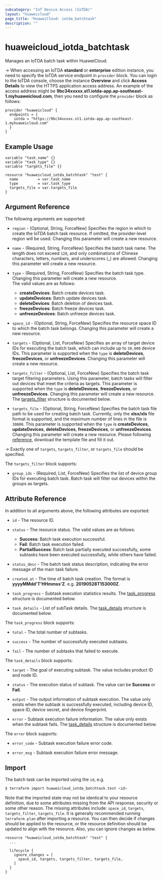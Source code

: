 ```yaml
---
subcategory: "IoT Device Access (IoTDA)"
layout: "huaweicloud"
page_title: "HuaweiCloud: iotda_batchtask"
description: ""
---
```


# huaweicloud_iotda_batchtask

Manages an IoTDA batch task within HuaweiCloud.

-> When accessing an IoTDA **standard** or **enterprise** edition instance, you need to specify the IoTDA service
  endpoint in `provider` block.
  You can login to the IoTDA console, choose the instance **Overview** and click **Access Details**
  to view the HTTPS application access address. An example of the access address might be
  **9bc34xxxxx.st1.iotda-app.ap-southeast-1.myhuaweicloud.com**, then you need to configure the
  `provider` block as follows:

  ```hcl
  provider "huaweicloud" {
    endpoints = {
      iotda = "https://9bc34xxxxx.st1.iotda-app.ap-southeast-1.myhuaweicloud.com"
    }
  }
  ```

## Example Usage

```hcl
variable "task_name" {}
variable "task_type" {}
variable "targets_file" {}

resource "huaweicloud_iotda_batchtask" "test" { 
  name         = var.task_name
  type         = var.task_type
  targets_file = var.targets_file
}
```

## Argument Reference

The following arguments are supported:

* `region` - (Optional, String, ForceNew) Specifies the region in which to create the IoTDA batch task resource.
  If omitted, the provider-level region will be used. Changing this parameter will create a new resource.

* `name` - (Required, String, ForceNew) Specifies the batch task name. The length does not exceed `128`, and only
  combinations of Chinese characters, letters, numbers, and underscores (_) are allowed.
  Changing this parameter will create a new resource.

* `type` - (Required, String, ForceNew) Specifies the batch task type.
  Changing this parameter will create a new resource.  
  The valid values are as follows:
  + **createDevices**: Batch create devices task.
  + **updateDevices**: Batch update devices task.
  + **deleteDevices**: Batch deletion of devices task.
  + **freezeDevices**: Batch freeze devices task.
  + **unfreezeDevices**: Batch unfreeze devices task.

* `space_id` - (Optional, String, ForceNew) Specifies the resource space ID to which the batch task belongs.
  Changing this parameter will create a new resource.

* `targets` - (Optional, List, ForceNew) Specifies an array of target device IDs for executing the batch task, which can
  include up to `30,000` device IDs. This parameter is supported when the `type` is **deleteDevices**,
  **freezeDevices**, or **unfreezeDevices**. Changing this parameter will create a new resource.

* `targets_filter` - (Optional, List, ForceNew) Specifies the batch task target filtering parameters.
  Using this parameter, batch tasks will filter out devices that meet the criteria as targets.
  This parameter is supported when the `type` is **deleteDevices**, **freezeDevices**, or **unfreezeDevices**.
  Changing this parameter will create a new resource.
  The [targets_filter](#IoTDA_targets_filter) structure is documented below.

* `targets_file` - (Optional, String, ForceNew) Specifies the batch task file path to be used for creating batch task.
  Currently, only the **xlsx/xls** file format is supported, and the maximum number of lines in the file is `30000`.
  This parameter is supported when the `type` is **createDevices**, **updateDevices**, **deleteDevices**,
  **freezeDevices**, or **unfreezeDevices**. Changing this parameter will create a new resource.
  Please following [reference](https://support.huaweicloud.com/intl/en-us/usermanual-iothub/iot_01_0032.html),
  download the template file and fill it out.

-> Exactly one of `targets`, `targets_filter`, or `targets_file` should be specified.

<a name="IoTDA_targets_filter"></a>
The `targets_filter` block supports:

* `group_ids` - (Required, List, ForceNew) Specifies the list of device group IDs for executing batch task. Batch task
  will filter out devices within the groups as targets.

## Attribute Reference

In addition to all arguments above, the following attributes are exported:

* `id` - The resource ID.

* `status` - The resource status. The valid values are as follows:
  + **Success**: Batch task execution successful.
  + **Fail**: Batch task execution failed.
  + **PartialSuccess**: Batch task partially executed successfully, some subtasks have been executed successfully,
    while others have failed.

* `status_desc` - The batch task status description, indicating the error message of the main task failure.

* `created_at` - The time of batch task creation. The format is **yyyyMMdd'T'HHmmss'Z**. e.g. **20190528T153000Z**.

* `task_progress` - Subtask execution statistics results.
  The [task_progress](#iotda_task_progress) structure is documented below.

* `task_details` - List of subTask details.
  The [task_details](#iotda_task_details) structure is documented below.

<a name="iotda_task_progress"></a>
The `task_progress` block supports:

* `total` - The total number of subtasks.

* `success` - The number of successfully executed subtasks.

* `fail` - The number of subtasks that failed to execute.

<a name="iotda_task_details"></a>
The `task_details` block supports:

* `target` - The goal of executing subtask. The value includes product ID and node ID.

* `status` - The execution status of subtask. The value can be **Success** or **Fail**.

* `output` - The output information of subtask execution. The value only exists when the subtask is successfully
  executed, including device ID, space ID, device secret, and device fingerprint.

* `error` - Subtask execution failure information. The value only exists when the subtask fails.
  The [task_details](#iotda_task_details_error) structure is documented below.

<a name="iotda_task_details_error"></a>
The `error` block supports:

* `error_code` - Subtask execution failure error code.

* `error_msg` - Subtask execution failure error message.

## Import

The batch task can be imported using the `id`, e.g.

```bash
$ terraform import huaweicloud_iotda_batchtask.test <id>
```

Note that the imported state may not be identical to your resource definition, due to some attributes missing from the
API response, security or some other reason. The missing attributes include: `space_id`, `targets`, `targets_filter`,
 `targets_file`. It is generally recommended running `terraform plan` after importing a resource.
You can then decide if changes should be applied to the resource, or the resource definition
should be updated to align with the resource. Also, you can ignore changes as below.

```hcl
resource "huaweicloud_iotda_batchtask" "test" { 
  ...
  
  lifecycle {
    ignore_changes = [
      space_id, targets, targets_filter, targets_file,
    ]
  }
}
```
